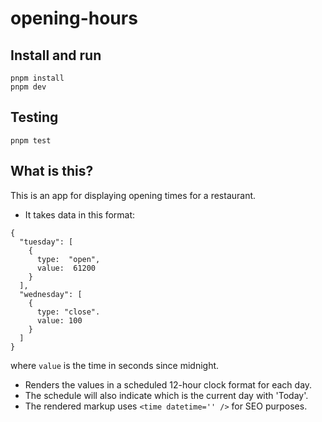 # opening-hours

## Install and run
```
pnpm install
pnpm dev
```
## Testing
```
pnpm test
```

## What is this?
This is an app for displaying opening times for a restaurant.
- It takes data in this format:
```
{
  "tuesday": [
    {
      type:  "open",
      value:  61200
    }
  ],
  "wednesday": [
    {
      type: "close".
      value: 100
    }
  ]
}
```
where `value` is the time in seconds since midnight.

- Renders the values in a scheduled 12-hour clock format for each day.
- The schedule will also indicate which is the current day with 'Today'.
- The rendered markup uses `<time datetime='' />` for SEO purposes.
